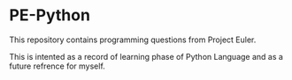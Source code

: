 # PE-Python
This repository contains programming questions from Project Euler.

This is intented as a record of learning phase of Python Language and as a future refrence for myself.
